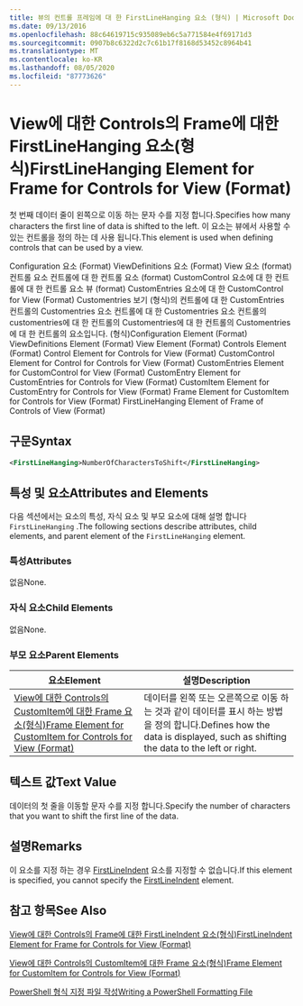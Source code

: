```yaml
---
title: 뷰의 컨트롤 프레임에 대 한 FirstLineHanging 요소 (형식) | Microsoft Docs
ms.date: 09/13/2016
ms.openlocfilehash: 88c64619715c935089eb6c5a771584e4f69171d3
ms.sourcegitcommit: 0907b8c6322d2c7c61b17f8168d53452c8964b41
ms.translationtype: MT
ms.contentlocale: ko-KR
ms.lasthandoff: 08/05/2020
ms.locfileid: "87773626"
---
```

# <a name="firstlinehanging-element-for-frame-for-controls-for-view-format"></a><span data-ttu-id="352e9-102">View에 대한 Controls의 Frame에 대한 FirstLineHanging 요소(형식)</span><span class="sxs-lookup"><span data-stu-id="352e9-102">FirstLineHanging Element for Frame for Controls for View (Format)</span></span>

<span data-ttu-id="352e9-103">첫 번째 데이터 줄이 왼쪽으로 이동 하는 문자 수를 지정 합니다.</span><span class="sxs-lookup"><span data-stu-id="352e9-103">Specifies how many characters the first line of data is shifted to the left.</span></span> <span data-ttu-id="352e9-104">이 요소는 뷰에서 사용할 수 있는 컨트롤을 정의 하는 데 사용 됩니다.</span><span class="sxs-lookup"><span data-stu-id="352e9-104">This element is used when defining controls that can be used by a view.</span></span>

<span data-ttu-id="352e9-105">Configuration 요소 (Format) ViewDefinitions 요소 (Format) View 요소 (format) 컨트롤 요소 컨트롤에 대 한 컨트롤 요소 (format) CustomControl 요소에 대 한 컨트롤에 대 한 컨트롤 요소 뷰 (format) CustomEntries 요소에 대 한 CustomControl for View (Format) Customentries 보기 (형식)의 컨트롤에 대 한 CustomEntries 컨트롤의 Customentries 요소 컨트롤에 대 한 Customentries 요소 컨트롤의 customentries에 대 한 컨트롤의 Customentries에 대 한 컨트롤의 Customentries에 대 한 컨트롤의 요소입니다. (형식)</span><span class="sxs-lookup"><span data-stu-id="352e9-105">Configuration Element (Format) ViewDefinitions Element (Format) View Element (Format) Controls Element (Format) Control Element for Controls for View (Format) CustomControl Element for Control for Controls for View (Format) CustomEntries Element for CustomControl for View (Format) CustomEntry Element for CustomEntries for Controls for View (Format) CustomItem Element for CustomEntry for Controls for View (Format) Frame Element for CustomItem for Controls for View (Format) FirstLineHanging Element of Frame of Controls of View (Format)</span></span>

## <a name="syntax"></a><span data-ttu-id="352e9-106">구문</span><span class="sxs-lookup"><span data-stu-id="352e9-106">Syntax</span></span>

```xml
<FirstLineHanging>NumberOfCharactersToShift</FirstLineHanging>
```

## <a name="attributes-and-elements"></a><span data-ttu-id="352e9-107">특성 및 요소</span><span class="sxs-lookup"><span data-stu-id="352e9-107">Attributes and Elements</span></span>

<span data-ttu-id="352e9-108">다음 섹션에서는 요소의 특성, 자식 요소 및 부모 요소에 대해 설명 합니다 `FirstLineHanging` .</span><span class="sxs-lookup"><span data-stu-id="352e9-108">The following sections describe attributes, child elements, and parent element of the `FirstLineHanging` element.</span></span>

### <a name="attributes"></a><span data-ttu-id="352e9-109">특성</span><span class="sxs-lookup"><span data-stu-id="352e9-109">Attributes</span></span>

<span data-ttu-id="352e9-110">없음</span><span class="sxs-lookup"><span data-stu-id="352e9-110">None.</span></span>

### <a name="child-elements"></a><span data-ttu-id="352e9-111">자식 요소</span><span class="sxs-lookup"><span data-stu-id="352e9-111">Child Elements</span></span>

<span data-ttu-id="352e9-112">없음</span><span class="sxs-lookup"><span data-stu-id="352e9-112">None.</span></span>

### <a name="parent-elements"></a><span data-ttu-id="352e9-113">부모 요소</span><span class="sxs-lookup"><span data-stu-id="352e9-113">Parent Elements</span></span>

|<span data-ttu-id="352e9-114">요소</span><span class="sxs-lookup"><span data-stu-id="352e9-114">Element</span></span>|<span data-ttu-id="352e9-115">설명</span><span class="sxs-lookup"><span data-stu-id="352e9-115">Description</span></span>|
|-------------|-----------------|
|[<span data-ttu-id="352e9-116">View에 대한 Controls의 CustomItem에 대한 Frame 요소(형식)</span><span class="sxs-lookup"><span data-stu-id="352e9-116">Frame Element for CustomItem for Controls for View (Format)</span></span>](./frame-element-for-customitem-for-controls-for-view-format.md)|<span data-ttu-id="352e9-117">데이터를 왼쪽 또는 오른쪽으로 이동 하는 것과 같이 데이터를 표시 하는 방법을 정의 합니다.</span><span class="sxs-lookup"><span data-stu-id="352e9-117">Defines how the data is displayed, such as shifting the data to the left or right.</span></span>|

## <a name="text-value"></a><span data-ttu-id="352e9-118">텍스트 값</span><span class="sxs-lookup"><span data-stu-id="352e9-118">Text Value</span></span>

<span data-ttu-id="352e9-119">데이터의 첫 줄을 이동할 문자 수를 지정 합니다.</span><span class="sxs-lookup"><span data-stu-id="352e9-119">Specify the number of characters that you want to shift the first line of the data.</span></span>

## <a name="remarks"></a><span data-ttu-id="352e9-120">설명</span><span class="sxs-lookup"><span data-stu-id="352e9-120">Remarks</span></span>

<span data-ttu-id="352e9-121">이 요소를 지정 하는 경우 [FirstLineIndent](./firstlineindent-element-for-frame-for-controls-for-view-format.md) 요소를 지정할 수 없습니다.</span><span class="sxs-lookup"><span data-stu-id="352e9-121">If this element is specified, you cannot specify the [FirstLineIndent](./firstlineindent-element-for-frame-for-controls-for-view-format.md) element.</span></span>

## <a name="see-also"></a><span data-ttu-id="352e9-122">참고 항목</span><span class="sxs-lookup"><span data-stu-id="352e9-122">See Also</span></span>

[<span data-ttu-id="352e9-123">View에 대한 Controls의 Frame에 대한 FirstLineIndent 요소(형식)</span><span class="sxs-lookup"><span data-stu-id="352e9-123">FirstLineIndent Element for Frame for Controls for View (Format)</span></span>](./firstlineindent-element-for-frame-for-controls-for-view-format.md)

[<span data-ttu-id="352e9-124">View에 대한 Controls의 CustomItem에 대한 Frame 요소(형식)</span><span class="sxs-lookup"><span data-stu-id="352e9-124">Frame Element for CustomItem for Controls for View (Format)</span></span>](./frame-element-for-customitem-for-controls-for-view-format.md)

[<span data-ttu-id="352e9-125">PowerShell 형식 지정 파일 작성</span><span class="sxs-lookup"><span data-stu-id="352e9-125">Writing a PowerShell Formatting File</span></span>](./writing-a-powershell-formatting-file.md)
